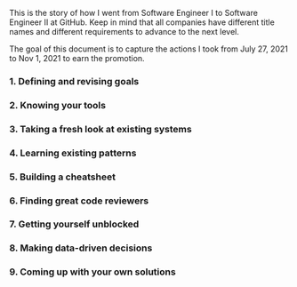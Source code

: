 This is the story of how I went from Software Engineer I to Software Engineer II at GitHub.
Keep in mind that all companies have different title names and different requirements to advance to the next level.

The goal of this document is to capture the actions I took from July 27, 2021 to Nov 1, 2021 to earn the promotion.

### 1. Defining and revising goals

### 2. Knowing your tools

### 3. Taking a fresh look at existing systems

### 4. Learning existing patterns

### 5. Building a cheatsheet

### 6. Finding great code reviewers

### 7. Getting yourself unblocked

### 8. Making data-driven decisions

### 9. Coming up with your own solutions
